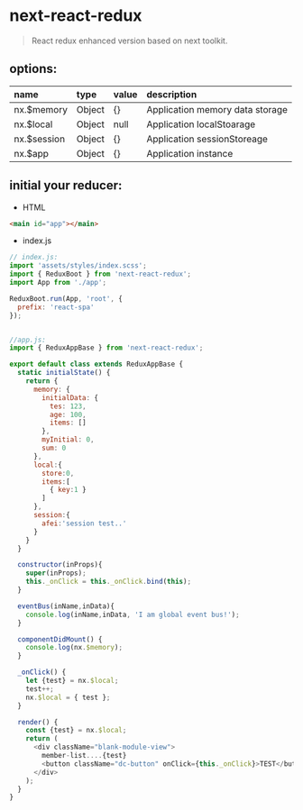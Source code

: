 # next-react-redux
> React redux enhanced version based on next toolkit.

## options:
| name        | type   | value | description                     |
|:------------|:-------|:------|:--------------------------------|
| nx.$memory  | Object | {}    | Application memory data storage |
| nx.$local   | Object | null  | Application localStoarage       |
| nx.$session | Object | {}    | Application sessionStoreage     |
| nx.$app     | Object | {}    | Application instance            |


## initial your reducer:
+ HTML
```html
<main id="app"></main>
```
+ index.js
```javascript
// index.js:
import 'assets/styles/index.scss';
import { ReduxBoot } from 'next-react-redux';
import App from './app';

ReduxBoot.run(App, 'root', {
  prefix: 'react-spa'
});


//app.js:
import { ReduxAppBase } from 'next-react-redux';

export default class extends ReduxAppBase {
  static initialState() {
    return {
      memory: {
        initialData: {
          tes: 123,
          age: 100,
          items: []
        },
        myInitial: 0,
        sum: 0
      },
      local:{
        store:0,
        items:[
          { key:1 }
        ]
      },
      session:{
        afei:'session test..'
      }
    }
  }

  constructor(inProps){
    super(inProps);
    this._onClick = this._onClick.bind(this);
  }

  eventBus(inName,inData){
    console.log(inName,inData, 'I am global event bus!');
  }

  componentDidMount() {
    console.log(nx.$memory);
  }

  _onClick() {
    let {test} = nx.$local;
    test++;
    nx.$local = { test };
  }

  render() {
    const {test} = nx.$local;
    return (
      <div className="blank-module-view">
        member-list....{test}
        <button className="dc-button" onClick={this._onClick}>TEST</button>
      </div>
    );
  }
}
```
